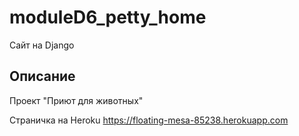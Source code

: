 # moduleD6_petty_home
Cайт на Django 

## Описание
Проект "Приют для животных"

Страничка на Heroku
https://floating-mesa-85238.herokuapp.com
